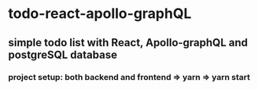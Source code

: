 # todo-react-apollo-graphQL
## simple todo list with React, Apollo-graphQL and postgreSQL database
### project setup: both backend and frontend => yarn => yarn start